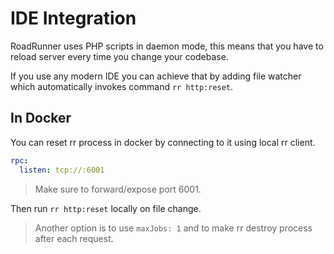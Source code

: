 # IDE Integration
RoadRunner uses PHP scripts in daemon mode, this means that you have to reload server every time you change your codebase. 

If you use any modern IDE you can achieve that by adding file watcher which automatically invokes command `rr http:reset`.

## In Docker
You can reset rr process in docker by connecting to it using local rr client. 

```yaml
rpc:
  listen: tcp://:6001
```

> Make sure to forward/expose port 6001.

Then run `rr http:reset` locally on file change.

> Another option is to use `maxJobs: 1` and to make rr destroy process after each request.
